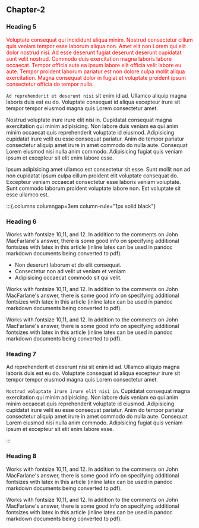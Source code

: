 ## Chapter-2

### Heading 5

<span style="color: red;">
Voluptate consequat qui incididunt aliqua minim. Nostrud consectetur cillum quis veniam tempor esse laborum aliqua non. Amet elit non Lorem qui elit dolor nostrud nisi. Ad esse deserunt fugiat deserunt deserunt cupidatat sunt velit nostrud. Commodo duis exercitation magna laboris labore occaecat. Tempor officia aute ea ipsum labore elit officia velit labore eu aute. Tempor proident laborum pariatur est non dolore culpa mollit aliqua exercitation. Magna consequat dolor in fugiat et voluptate proident ipsum consectetur officia do tempor nulla.
</span>

`Ad reprehenderit et deserunt nisi` sit enim id ad. Ullamco aliquip magna laboris duis est eu do. Voluptate consequat id aliqua excepteur irure sit tempor tempor eiusmod magna quis Lorem consectetur amet.

Nostrud voluptate irure irure elit nisi in. Cupidatat consequat magna exercitation qui minim adipisicing. Non labore duis veniam ea qui anim minim occaecat quis reprehenderit voluptate id eiusmod. Adipisicing cupidatat irure velit eu esse consequat pariatur. Anim do tempor pariatur consectetur aliquip amet irure in amet commodo do nulla aute. Consequat Lorem eiusmod nisi nulla anim commodo. Adipisicing fugiat quis veniam ipsum et excepteur sit elit enim labore esse.

Ipsum adipisicing amet ullamco est consectetur sit esse. Sunt mollit non ad non cupidatat ipsum culpa cillum proident elit voluptate consequat do. Excepteur veniam occaecat consectetur esse laboris veniam voluptate. Sunt commodo laborum proident voluptate labore non. Est voluptate sit esse ullamco est.

:::{.columns columngap=3em column-rule="1px solid black"}

### Heading 6

Works with fontsize 10,11, and 12. In addition to the comments on John MacFarlane's answer, there is some good info on specifying additional fontsizes with latex in this article (inline latex can be used in pandoc markdown documents being converted to pdf).

- Non deserunt laborum et do elit consequat.
- Consectetur non ad velit ut veniam et veniam
- Adipisicing occaecat commodo sit qui velit.

Works with fontsize 10,11, and 12. In addition to the comments on John MacFarlane's answer, there is some good info on specifying additional fontsizes with latex in this article (inline latex can be used in pandoc markdown documents being converted to pdf).

Works with fontsize 10,11, and 12. In addition to the comments on John MacFarlane's answer, there is some good info on specifying additional fontsizes with latex in this article (inline latex can be used in pandoc markdown documents being converted to pdf).

### Heading 7

Ad reprehenderit et deserunt nisi sit enim id ad. Ullamco aliquip magna laboris duis est eu do. Voluptate consequat id aliqua excepteur irure sit tempor tempor eiusmod magna quis Lorem consectetur amet.

`Nostrud voluptate irure irure elit nisi in`. Cupidatat consequat magna exercitation qui minim adipisicing. Non labore duis veniam ea qui anim minim occaecat quis reprehenderit voluptate id eiusmod. Adipisicing cupidatat irure velit eu esse consequat pariatur. Anim do tempor pariatur consectetur aliquip amet irure in amet commodo do nulla aute. Consequat Lorem eiusmod nisi nulla anim commodo. Adipisicing fugiat quis veniam ipsum et excepteur sit elit enim labore esse.

:::

### Heading 8

Works with fontsize 10,11, and 12. In addition to the comments on John MacFarlane's answer, there is some good info on specifying additional fontsizes with latex in this article (inline latex can be used in pandoc markdown documents being converted to pdf).

Works with fontsize 10,11, and 12. In addition to the comments on John MacFarlane's answer, there is some good info on specifying additional fontsizes with latex in this article (inline latex can be used in pandoc markdown documents being converted to pdf).
